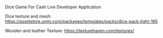 Dice Game For Cash Live Developer Application

Dice texture and mesh: https://assetstore.unity.com/packages/templates/packs/dice-pack-light-165

Wooden and leather Texture: https://texturehaven.com/textures/
